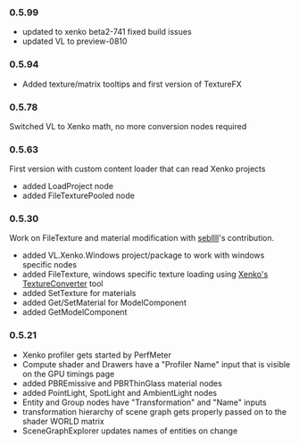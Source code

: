 ### 0.5.99
* updated to xenko beta2-741 fixed build issues
* updated VL to preview-0810

### 0.5.94
* Added texture/matrix tooltips and first version of TextureFX 

### 0.5.78
Switched VL to Xenko math, no more conversion nodes required

### 0.5.63
First version with custom content loader that can read Xenko projects
* added LoadProject node
* added FileTexturePooled node

### 0.5.30
Work on FileTexture and material modification with [sebllll](https://github.com/sebllll)'s contribution.
* added VL.Xenko.Windows project/package to work with windows specific nodes
* added FileTexture, windows specific texture loading using [Xenko's TextureConverter](https://www.nuget.org/packages/Xenko.TextureConverter/) tool 
* added SetTexture for materials
* added Get/SetMaterial for ModelComponent
* added GetModelComponent

### 0.5.21
* Xenko profiler gets started by PerfMeter
* Compute shader and Drawers have a "Profiler Name" input that is visible on the GPU timings page
* added PBREmissive and PBRThinGlass material nodes
* added PointLight, SpotLight and AmbientLight nodes
* Entity and Group nodes have "Transformation" and "Name" inputs
* transformation hierarchy of scene graph gets properly passed on to the shader WORLD matrix
* SceneGraphExplorer updates names of entities on change
